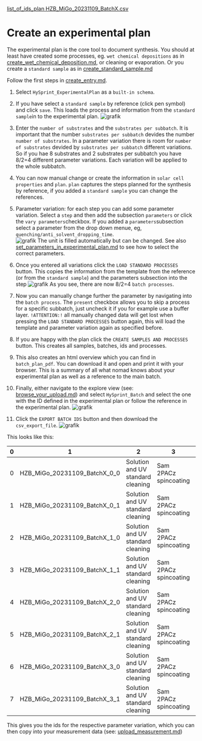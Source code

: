 [list_of_ids_plan HZB_MiGo_20231109_BatchX.csv](https://github.com/RoteKekse/nomad-baseclasses/files/13306666/list_of_ids_plan.HZB_MiGo_20231109_BatchX.csv)
# Create an experimental plan
The experimental plan is the core tool to document synthesis.
You should at least have created some processes, eg. `wet chemical depositions` as in [create_wet_chemical_deposition.md](create_wet_chemical_deposition.md), or cleaning or evaporation.
Or you create a `standard sample` as in [create_standard_sample.md](create_standard_sample.md)

Follow the first  steps in [create_entry.md](create_entry.md).
 
1. Select `HySprint_ExperimentalPlan` as a `built-in schema`.

2. If you have select a `standard sample` by reference (click pen symbol) and click `save`. This loads the process and information from the `standard sample`in to the experimental plan.
   ![grafik](https://github.com/RoteKekse/nomad-baseclasses/assets/36420750/f9ffca61-443e-4cbc-abec-ab2a9729e754)

3. Enter the `number of substrates` and the `substrates per subbatch`. It is important that the number `substrates per subbatch` devides the number `number of substrates`. In a parameter variation there is room for `number of substrates` devided by `substrates per subbatch` different variations. So if you hae 8 substrates and 2 substrates per subbatch you have 8/2=4 different parameter variations. Each variation will be applied to the whole subbatch.

4. You can now manual change or create the information in `solar cell properties` and `plan`. `plan` captures the steps planned for the synthesis by reference, if you added a `standard sample` you can change the references.

5. Parameter variation: for each step you can add some parameter variation. Select a `step` and then add the subsection `parameters` or click the `vary parameters`checkbox. If you added a `parameters`subsection select a parameter from the drop down menue, eg, `quenching/anti_solvent_dropping_time`.  
   ![grafik](https://github.com/RoteKekse/nomad-baseclasses/assets/36420750/50f193c5-d622-4b26-a875-6997ed3b335d)
   The unit is filled automatically but can be changed.
   See also [set_parameters_in_experimental_plan.md](https://github.com/nomad-hzb/nomad-baseclasses/blob/main/docs/how_to/set_parameters_in_experimental_plan.md) to see how to select the correct parameters.

7. Once you entered all variations click the `LOAD STANDARD PROCESSES` button. This copies the information from the template from the reference (or from the `standard sample`) and the parameters subsection into the step
   ![grafik](https://github.com/RoteKekse/nomad-baseclasses/assets/36420750/95818665-3e7c-4f2e-b713-bf2ff0939382)
   As you see, there are now 8/2=4 `batch processes`. 

8. Now you can manually change further the parameter by navigating into the `batch process`. The `present` checkbox allows you to skip a process for a specific subbatch, just uncheck it if you for example use a buffer layer. `!ATTENTION:!` all manually changed data will get lost when pressing the `LOAD STANDARD PROCESSES` button again, this will load the template and parameter variation again as specified before.

9. If you are happy with the plan click the `CREATE SAMPLES AND PROCESSES` button. This creates all samples, batches, ids and processes.

10.  This also creates an html overview which you can find in `batch_plan_pdf`. You can download it and open and print it with your browser. This is a summary of all what nomad knows about your experimental plan as well as a reference to the main batch.

11. Finally, either navigate to the explore view (see: [browse_your_upload.md](browse_your_upload.md)) and select `HySprint_Batch` and select the one with the ID defined in the experimental plan or follow the reference in the experimental plan.
    ![grafik](https://github.com/RoteKekse/nomad-baseclasses/assets/36420750/4e2746a8-92be-47f2-8a0e-028f7f77c2e3) 

12. Click the `EXPORT BATCH IDS` button and then download the `csv_export_file`.
    ![grafik](https://github.com/RoteKekse/nomad-baseclasses/assets/36420750/a892651e-c959-4cb5-b4e2-549a7bcecc86)

This looks like this:

|0                           |1                                |2                    |3                              |4                       |5|
|------|----------------------------|---------------------------------|---------------------|-------------------------------|------------------------|
|0     |HZB_MiGo_20231109_BatchX_0_0|Solution and UV standard cleaning|Sam 2PACz spincoating|CsMAFA perovscite spincoating 1|Evaporation C60, BCP, Cu|
|1     |HZB_MiGo_20231109_BatchX_0_1|Solution and UV standard cleaning|Sam 2PACz spincoating|CsMAFA perovscite spincoating 1|Evaporation C60, BCP, Cu|
|2     |HZB_MiGo_20231109_BatchX_1_0|Solution and UV standard cleaning|Sam 2PACz spincoating|CsMAFA perovscite spincoating 2|Evaporation C60, BCP, Cu|
|3     |HZB_MiGo_20231109_BatchX_1_1|Solution and UV standard cleaning|Sam 2PACz spincoating|CsMAFA perovscite spincoating 2|Evaporation C60, BCP, Cu|
|4     |HZB_MiGo_20231109_BatchX_2_0|Solution and UV standard cleaning|Sam 2PACz spincoating|CsMAFA perovscite spincoating 3|Evaporation C60, BCP, Cu|
|5     |HZB_MiGo_20231109_BatchX_2_1|Solution and UV standard cleaning|Sam 2PACz spincoating|CsMAFA perovscite spincoating 3|Evaporation C60, BCP, Cu|
|6     |HZB_MiGo_20231109_BatchX_3_0|Solution and UV standard cleaning|Sam 2PACz spincoating|CsMAFA perovscite spincoating 4|Evaporation C60, BCP, Cu|
|7     |HZB_MiGo_20231109_BatchX_3_1|Solution and UV standard cleaning|Sam 2PACz spincoating|CsMAFA perovscite spincoating 4|Evaporation C60, BCP, Cu|

This gives you the ids for the respective parameter variation, which you can then copy into your measurement data (see: [upload_measurement.md](upload_measurement.md))


